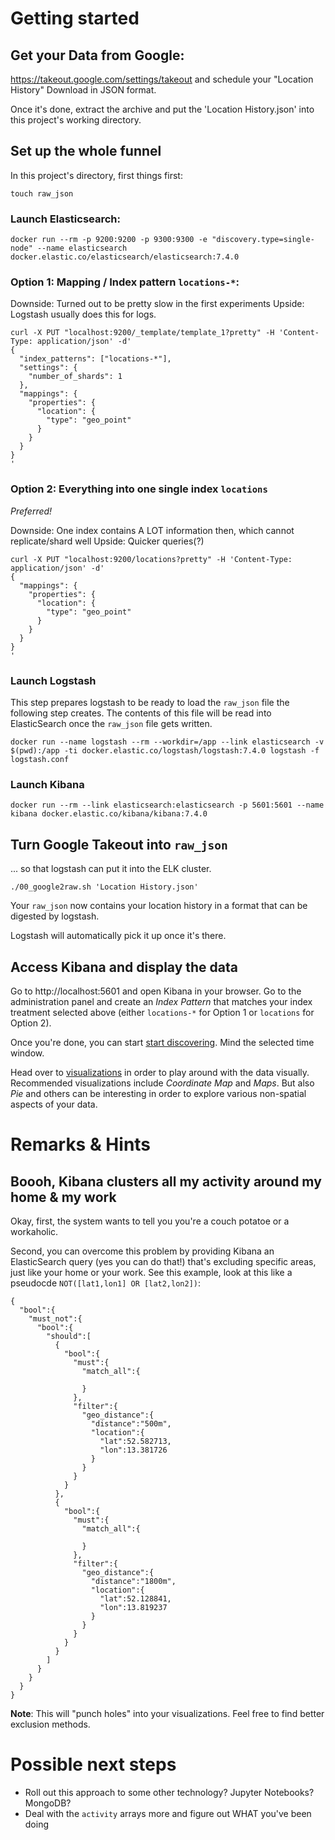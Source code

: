 # Getting started
## Get your Data from Google:

https://takeout.google.com/settings/takeout and schedule your "Location
History" Download in JSON format.

Once it's done, extract the archive and put the 'Location History.json' into
this project's working directory.

## Set up the whole funnel

In this project's directory, first things first:

```
touch raw_json
```


### Launch Elasticsearch:

```
docker run --rm -p 9200:9200 -p 9300:9300 -e "discovery.type=single-node" --name elasticsearch docker.elastic.co/elasticsearch/elasticsearch:7.4.0
```

### Option 1: Mapping / Index pattern `locations-*`:

Downside: Turned out to be pretty slow in the first experiments
Upside: Logstash usually does this for logs.


```
curl -X PUT "localhost:9200/_template/template_1?pretty" -H 'Content-Type: application/json' -d'
{
  "index_patterns": ["locations-*"],
  "settings": {
    "number_of_shards": 1
  },
  "mappings": {
    "properties": {
      "location": {
        "type": "geo_point"
      }
    }
  }
}
'
```

### Option 2: Everything into one single index `locations`

*Preferred!*

Downside: One index contains A LOT information then, which cannot
replicate/shard well
Upside: Quicker queries(?)


```
curl -X PUT "localhost:9200/locations?pretty" -H 'Content-Type: application/json' -d'
{
  "mappings": {
    "properties": {
      "location": {
        "type": "geo_point"
      }
    }
  }
}
'
```

### Launch Logstash

This step prepares logstash to be ready to load the `raw_json` file the
following step creates. The contents of this file will be read into
ElasticSearch once the `raw_json` file gets written.

```
docker run --name logstash --rm --workdir=/app --link elasticsearch -v $(pwd):/app -ti docker.elastic.co/logstash/logstash:7.4.0 logstash -f logstash.conf
```

### Launch Kibana

```
docker run --rm --link elasticsearch:elasticsearch -p 5601:5601 --name kibana docker.elastic.co/kibana/kibana:7.4.0
```

## Turn Google Takeout into `raw_json`
... so that logstash can put it into the ELK cluster.

```
./00_google2raw.sh 'Location History.json'
```

Your `raw_json` now contains your location history in a format that can be
digested by logstash.

Logstash will automatically pick it up once it's there.

## Access Kibana and display the data

Go to http://localhost:5601 and open Kibana in your browser. Go to the
administration panel and create an *Index Pattern* that matches your index
treatment selected above (either `locations-*` for Option 1 or `locations` for
Option 2).

Once you're done, you can start [start
discovering](http://localhost:5601/app/kibana#/discover/). Mind the selected
time window.

Head over to [visualizations](http://localhost:5601/app/kibana#/visualize?_g=()) in order to play around with the data visually. Recommended visualizations include *Coordinate Map* and *Maps*.
But also *Pie* and others can be interesting in order to explore various
non-spatial aspects of your data.

# Remarks & Hints

## Boooh, Kibana clusters all my activity around my home & my work

Okay, first, the system wants to tell you you're a couch potatoe or a workaholic. 

Second, you can overcome this problem by providing Kibana an ElasticSearch query (yes you can do that!)
that's excluding specific areas, just like your home or your work. See this
example, look at this like a pseudocde `NOT([lat1,lon1] OR [lat2,lon2])`:

```
{
  "bool":{
    "must_not":{
      "bool":{
        "should":[
          {
            "bool":{
              "must":{
                "match_all":{

                }
              },
              "filter":{
                "geo_distance":{
                  "distance":"500m",
                  "location":{
                    "lat":52.582713,
                    "lon":13.381726
                  }
                }
              }
            }
          },
          {
            "bool":{
              "must":{
                "match_all":{

                }
              },
              "filter":{
                "geo_distance":{
                  "distance":"1800m",
                  "location":{
                    "lat":52.128841,
                    "lon":13.819237
                  }
                }
              }
            }
          }
        ]
      }
    }
  }
}

```

**Note**: This will "punch holes" into your visualizations. Feel free to find
better exclusion methods.


# Possible next steps

* Roll out this approach to some other technology? Jupyter Notebooks? MongoDB?
* Deal with the `activity` arrays more and figure out WHAT you've been doing

